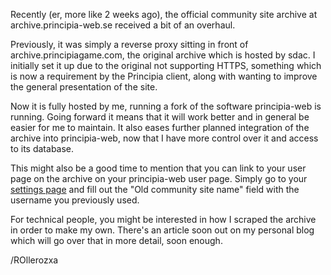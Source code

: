 Recently (er, more like 2 weeks ago), the official community site archive at archive.principia-web.se received a bit of an overhaul.

Previously, it was simply a reverse proxy sitting in front of archive.principiagame.com, the original archive which is hosted by sdac. I initially set it up due to the original not supporting HTTPS, something which is now a requirement by the Principia client, along with wanting to improve the general presentation of the site.

Now it is fully hosted by me, running a fork of the software principia-web is running. Going forward it means that it will work better and in general be easier for me to maintain. It also eases further planned integration of the archive into principia-web, now that I have more control over it and access to its database.

This might also be a good time to mention that you can link to your user page on the archive on your principia-web user page. Simply go to your [settings page](/settings) and fill out the "Old community site name" field with the username you previously used.

For technical people, you might be interested in how I scraped the archive in order to make my own. There's an article soon out on my personal blog which will go over that in more detail, soon enough.

/ROllerozxa
